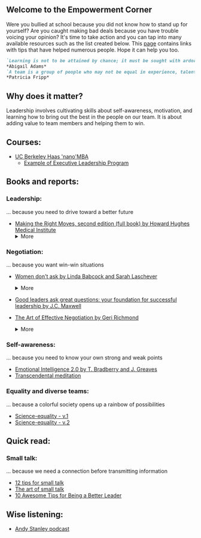 ## Welcome to the Empowerment Corner

Were you bullied at school because you did not know how to stand up for yourself? Are you caught making bad deals because you have trouble voicing your opinion? It's time to take action and you can tap into many available resources such as the list created below. This [page](https://dani-lbnl.github.io/Leadership/) contains links with tips that have helped numerous people. Hope it can help you too.

```markdown
`Learning is not to be attained by chance; it must be sought with ardor and attended to with diligence`
*Abigail Adams*
`A team is a group of people who may not be equal in experience, talent, or education but in commitment`
*Patricia Fripp*
```

## Why does it matter?
Leadership involves cultivating skills about self-awareness, motivation, and learning how to bring out the best in the people on our team. It is about adding value to team members and helping them to win.

## Courses:
- [UC Berkeley Haas 'nano'MBA](http://executive.berkeley.edu/open-programs)
  - [Example of Executive Leadership Program](http://executive.berkeley.edu/sites/default/files/Women%27s%20Executive%20Leadership%20Program.pdf)

## Books and reports:

### Leadership: 
... because you need to drive toward a better future
- [Making the Right Moves, second edition (full book) by Howard Hughes Medical Institute](http://www.hhmi.org/sites/default/files/Educational%20Materials/Lab%20Management/Making%20the%20Right%20Moves/moves2.pdf)
  <details><summary> More</summary>
  Scientific management, Laboratory leadership in science, Recruiting better
  </details>  

### Negotiation: 
... because you want win-win situations
- [Women don't ask by Linda Babcock and Sarah Laschever](https://www.amazon.com/Women-Dont-Ask-Negotiation-Strategies/dp/0553383876)
  <details>
  <summary>More</summary>
  Why should we tolerate a society in which half our citizesn are arbitrarily undervalued and underpaid?
  </details>

- [Good leaders ask great questions: your foundation for successful leadership by J.C. Maxwell](https://www.amazon.com/Good-Leaders-Ask-Great-Questions-ebook/dp/B00I829QJ8)

- [The Art of Effective Negotiation by Geri Richmond](http://pages.uoregon.edu/coach/coach/pdf/international/India/IndiaNegotiations-C-4.pdf)
  <details>
  <summary>More</summary>
  Negotiations occur everyday in the scientific laboratory and workplace and often involve issues that are key to research success and career advancement.  This workshop teaches the fundamentals of negotiation relevant to a variety of one-on-one conversations and group settings.  Topics include the importance of negotiation to advance research and career objectives, identification of negotiables for research and career advancement, elements of a successful negotiation, the importance of developing alternatives to an agreement, techniques for handling difficult people and conversations, the importance of listening and appreciating different viewpoints and identification of short and long-term negotiation goals.  The session includes self-assessment discussions, role playing and practicing the techniques learned.
  </details>  

### Self-awareness:
... because you need to know your own strong and weak points
- [Emotional Intelligence 2.0 by T. Bradberry and J. Greaves](https://www.amazon.com/Emotional-Intelligence-2-0-Travis-Bradberry/dp/149151356X)
- [Transcendental meditation](http://www.tm.org/transcendental-meditation-san-francisco)

### Equality and diverse teams: 
... because a colorful society opens up a rainbow of possibilities
- [Science-equality - v.1](http://perception.org/wp-content/uploads/2014/11/Science-of-Equality.pdf)
- [Science-equality - v.2](http://haasinstitute.berkeley.edu/sites/default/files/science-of-equality-vol-2.pdf)

## Quick read:

### Small talk: 
... because we need a connection before transmitting information
- [12 tips for small talk](https://www.acr.org/~/media/ACR/Documents/PDF/Career-Center/Jobseeker-Resources/12TipsSmallTalk.pdf)
- [The art of small talk](http://www.lfpl.org/how-to/pdf/berniecarducci-smalltalk.pdf)
- [10 Awesome Tips for Being a Better Leader](https://www.entrepreneur.com/article/238747)

## Wise listening:
- [Andy Stanley podcast](https://itunes.apple.com/us/podcast/andy-stanley-leadership-podcast/id290055666?mt=2)
